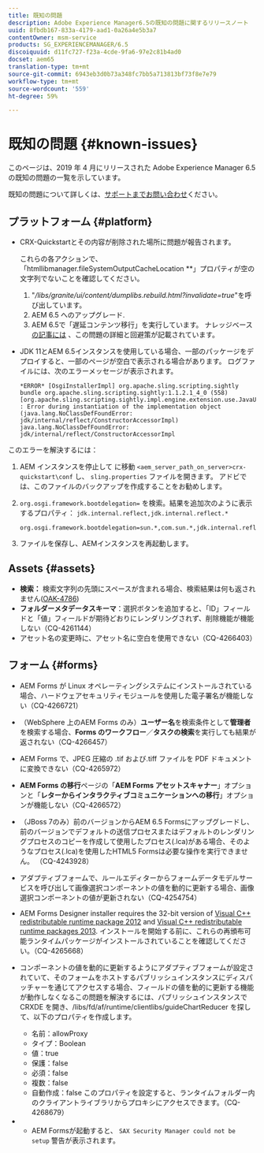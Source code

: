 ```yaml
---
title: 既知の問題
description: Adobe Experience Manager6.5の既知の問題に関するリリースノート
uuid: 8fbdb167-833a-4179-aad1-0a26a4e5b3a7
contentOwner: msm-service
products: SG_EXPERIENCEMANAGER/6.5
discoiquuid: d11fc727-f23a-4cde-9fa6-97e2c81b4ad0
docset: aem65
translation-type: tm+mt
source-git-commit: 6943eb3d0b73a348fc7bb5a713813bf73f8e7e79
workflow-type: tm+mt
source-wordcount: '559'
ht-degree: 59%

---
```



# 既知の問題 {#known-issues}

このページは、2019 年 4 月にリリースされた Adobe Experience Manager 6.5 の既知の問題の一覧を示しています。

既知の問題について詳しくは、[サポートまでお問い合わせ](https://helpx.adobe.com/jp/support/experience-manager.html)ください。

## プラットフォーム {#platform}

* CRX-Quickstartとその内容が削除された場所に問題が報告されます。

   これらの各アクションで、「htmllibmanager.fileSystemOutputCacheLocation **」プロパティが空の文字列でないことを確認してください。

   1. &quot;*/libs/granite/ui/content/dumplibs.rebuild.html?invalidate=true*&quot;を呼び出しています。
   2. AEM 6.5 へのアップグレード.
   3. AEM 6.5で「遅延コンテンツ移行」を実行しています。
   ナレッジベース [の記事には](https://helpx.adobe.com/experience-manager/kb/avoid-crx-quickstart-deletion-in-aem-6-5.html) 、この問題の詳細と回避策が記載されています。

* JDK 11とAEM 6.5インスタンスを使用している場合、一部のパッケージをデプロイすると、一部のページが空白で表示される場合があります。 ログファイルには、次のエラーメッセージが表示されます。

   ```
   *ERROR* [OsgiInstallerImpl] org.apache.sling.scripting.sightly bundle org.apache.sling.scripting.sightly:1.1.2.1_4_0 (558)[org.apache.sling.scripting.sightly.impl.engine.extension.use.JavaUseProvider(3345)] : Error during instantiation of the implementation object (java.lang.NoClassDefFoundError: jdk/internal/reflect/ConstructorAccessorImpl)
   java.lang.NoClassDefFoundError: jdk/internal/reflect/ConstructorAccessorImpl
   ```

このエラーを解決するには：

1. AEM インスタンスを停止して に移動 `<aem_server_path_on_server>crx-quickstart\conf` し、 `sling.properties` ファイルを開きます。 アドビでは、このファイルのバックアップを作成することをお勧めします。

2. `org.osgi.framework.bootdelegation=` を検索。結果を追加次のように表示するプロパティ： `jdk.internal.reflect,jdk.internal.reflect.*`

   ```
   org.osgi.framework.bootdelegation=sun.*,com.sun.*,jdk.internal.reflect,jdk.internal.reflect.*
   ```

3. ファイルを保存し、AEMインスタンスを再起動します。

## Assets {#assets}

* **検索：** 検索文字列の先頭にスペースが含まれる場合、検索結果は何も返されません([OAK-4786](https://issues.apache.org/jira/browse/OAK-4786))
* **フォルダーメタデータスキーマ**：選択ボタンを追加すると、「ID」フィールドと「値」フィールドが期待どおりにレンダリングされず、削除機能が機能しない（CQ-4261144）
* アセット名の変更時に、アセット名に空白を使用できない（CQ-4266403）

## フォーム {#forms}

* AEM Forms が Linux オペレーティングシステムにインストールされている場合、ハードウェアセキュリティモジュールを使用した電子署名が機能しない（CQ-4266721）
* （WebSphere 上のAEM Forms のみ）**ユーザー名**&#x200B;を検索条件として&#x200B;**管理者**&#x200B;を検索する場合、**Forms のワークフロー**／**タスクの検索**&#x200B;を実行しても結果が返されない（CQ-4266457）

* AEM Forms で、JPEG 圧縮の .tif および.tiff ファイルを PDF ドキュメントに変換できない（CQ-4265972）
* **AEM Forms の移行**&#x200B;ページの「**AEM Forms アセットスキャナー**」オプションと「**レターからインタラクティブコミュニケーションへの移行**」オプションが機能しない（CQ-4266572）

* （JBoss 7のみ）前のバージョンからAEM 6.5 Formsにアップグレードし、前のバージョンでデフォルトの送信プロセスまたはデフォルトのレンダリングプロセスのコピーを作成して使用したプロセス(.lca)がある場合、そのようなプロセス(.lca)を使用したHTML5 Formsは必要な操作を実行できません。 （CQ-4243928）
* アダプティブフォームで、ルールエディターからフォームデータモデルサービスを呼び出して画像選択コンポーネントの値を動的に更新する場合、画像選択コンポーネントの値が更新されない（CQ-4254754）
* AEM Forms Designer installer requires the 32-bit version of [Visual C++ redistributable runtime package 2012](https://support.microsoft.com/ja-jp/help/2977003/the-latest-supported-visual-c-downloads) and [Visual C++ redistributable runtime packages 2013](https://support.microsoft.com/ja-jp/help/3179560/update-for-visual-c-2013-and-visual-c-redistributable-package). インストールを開始する前に、これらの再頒布可能ランタイムパッケージがインストールされていることを確認してください。（CQ-4265668）

* コンポーネントの値を動的に更新するようにアダプティブフォームが設定されていて、そのフォームをホストするパブリッシュインスタンスにディスパッチャーを通じてアクセスする場合、フィールドの値を動的に更新する機能が動作しなくなるこの問題を解決するには、パブリッシュインスタンスで CRXDE を開き、/libs/fd/af/runtime/clientlibs/guideChartReducer を探して、以下のプロパティを作成します。

   * 名前：allowProxy
   * タイプ：Boolean
   * 値：true
   * 保護：false
   * 必須：false
   * 複数：false
   * 自動作成：false
   このプロパティを設定すると、ランタイムフォルダー内のクライアントライブラリからプロキシにアクセスできます。（CQ-4268679）

* 
   * AEM Formsが起動すると、 `SAX Security Manager could not be setup` 警告が表示されます。